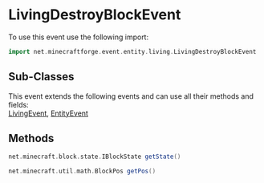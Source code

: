 # LivingDestroyBlockEvent

To use this event use the following import:
```groovy
import net.minecraftforge.event.entity.living.LivingDestroyBlockEvent
```

## Sub-Classes
This event extends the following events and can use all their methods and fields: <br>
[LivingEvent](living_event/living_event.md), [EntityEvent](entity_event/entity_event.md)

## Methods
```groovy
net.minecraft.block.state.IBlockState getState()
```

```groovy
net.minecraft.util.math.BlockPos getPos()
```
